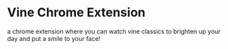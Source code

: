 # Vine Chrome Extension
a chrome extension where you can watch vine classics to brighten up your day and put a smile to your face!
